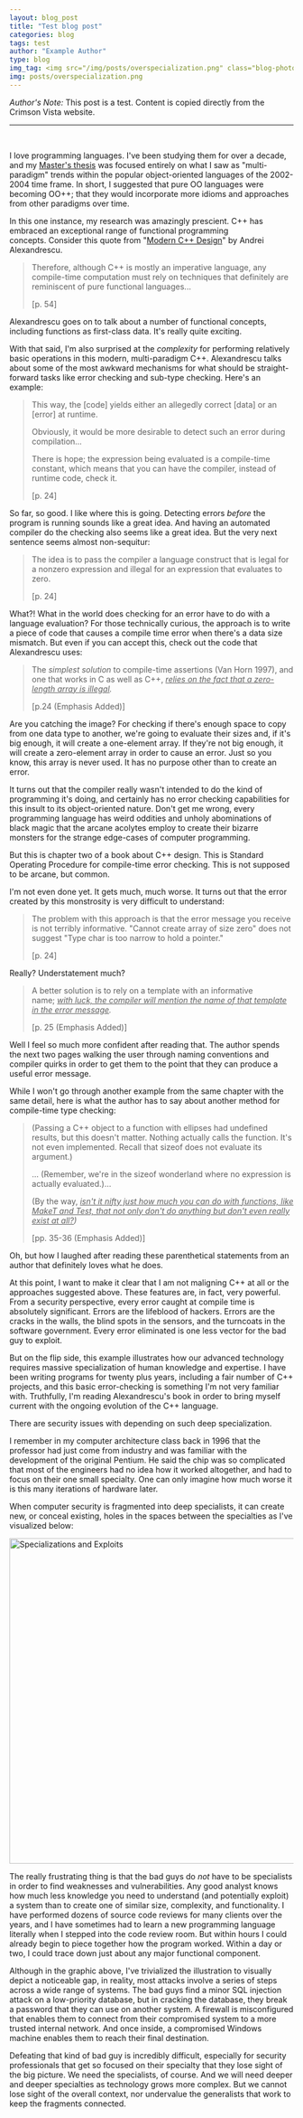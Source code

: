 ```yaml
---
layout: blog_post
title: "Test blog post"
categories: blog
tags: test
author: "Example Author"
type: blog
img_tag: <img src="/img/posts/overspecialization.png" class="blog-photo">
img: posts/overspecialization.png
---
```


<em>Author's Note:</em> This post is a test. Content is copied directly from the Crimson Vista website.

<hr />

&nbsp;

I love programming languages. I've been studying them for over a decade, and my <a href="http://sequoia.cs.byu.edu/lab/files/pubs/Nielson2004b.pdf">Master's thesis</a> was focused entirely on what I saw as "multi-paradigm" trends within the popular object-oriented languages of the 2002-2004 time frame. In short, I suggested that pure OO languages were becoming OO++; that they would incorporate more idioms and approaches from other paradigms over time.

In this one instance, my research was amazingly prescient. C++ has embraced an exceptional range of functional programming concepts. Consider this quote from "<a href="http://www.amazon.com/Modern-Design-Generic-Programming-Patterns/dp/0201704315">Modern C++ Design</a>" by Andrei Alexandrescu.

<blockquote>Therefore, although C++ is mostly an imperative language, any compile-time computation must rely on techniques that definitely are reminiscent of pure functional languages...

[p. 54]</blockquote>
Alexandrescu goes on to talk about a number of functional concepts, including functions as first-class data. It's really quite exciting.

With that said, I'm also surprised at the <em>complexity </em>for performing relatively basic operations in this modern, multi-paradigm C++. Alexandrescu talks about some of the most awkward mechanisms for what should be straight-forward tasks like error checking and sub-type checking. Here's an example:

<!--more-->
<blockquote>This way, the [code] yields either an allegedly correct [data] or an [error] at runtime.

Obviously, it would be more desirable to detect such an error during compilation...

There is hope; the expression being evaluated is a compile-time constant, which means that you can have the compiler, instead of runtime code, check it.

[p. 24]</blockquote>
So far, so good. I like where this is going. Detecting errors <em>before</em> the program is running sounds like a great idea. And having an automated compiler do the checking also seems like a great idea. But the very next sentence seems almost non-sequitur:

<blockquote>The idea is to pass the compiler a language construct that is legal for a nonzero expression and illegal for an expression that evaluates to zero.

[p. 24]</blockquote>
What?! What in the world does checking for an error have to do with a language evaluation? For those technically curious, the approach is to write a piece of code that causes a compile time error when there's a data size mismatch. But even if you can accept this, check out the code that Alexandrescu uses:

<blockquote>The <em>simplest solution</em> to compile-time assertions (Van Horn 1997), and one that works in C as well as C++, <em><span style="text-decoration: underline;">relies on the fact that a zero-length array is illegal</span>.</em>

[p.24 (Emphasis Added)]</blockquote>
Are you catching the image? For checking if there's enough space to copy from one data type to another, we're going to evaluate their sizes and, if it's big enough, it will create a one-element array. If they're not big enough, it will create a zero-element array in order to cause an error. Just so you know, this array is never used. It has no purpose other than to create an error.

It turns out that the compiler really wasn't intended to do the kind of programming it's doing, and certainly has no error checking capabilities for this insult to its object-oriented nature. Don't get me wrong, every programming language has weird oddities and unholy abominations of black magic that the arcane acolytes employ to create their bizarre monsters for the strange edge-cases of computer programming.

But this is chapter two of a book about C++ design. This is Standard Operating Procedure for compile-time error checking. This is not supposed to be arcane, but common.

I'm not even done yet. It gets much, much worse. It turns out that the error created by this monstrosity is very difficult to understand:

<blockquote>The problem with this approach is that the error message you receive is not terribly informative. "Cannot create array of size zero" does not suggest "Type char is too narrow to hold a pointer."

[p. 24]</blockquote>
Really? Understatement much?

<blockquote>A better solution is to rely on a template with an informative name; <em><span style="text-decoration: underline;">with luck, the compiler will mention the name of that template in the error message</span>. </em>

[p. 25 (Emphasis Added)]</blockquote>
Well I feel so much more confident after reading that. The author spends the next two pages walking the user through naming conventions and compiler quirks in order to get them to the point that they can produce a useful error message.

While I won't go through another example from the same chapter with the same detail, here is what the author has to say about another method for compile-time type checking:

<blockquote>(Passing a C++ object to a function with ellipses had undefined results, but this doesn't matter. Nothing actually calls the function. It's not even implemented. Recall that sizeof does not evaluate its argument.)

... (Remember, we're in the sizeof wonderland where no expression is actually evaluated.)...

(By the way, <em><span style="text-decoration: underline;">isn't it nifty just how much you can do with functions, like MakeT and Test, that not only don't do anything but don't even really exist at all?</span>)</em>

[pp. 35-36 (Emphasis Added)]</blockquote>
Oh, but how I laughed after reading these parenthetical statements from an author that definitely loves what he does.

At this point, I want to make it clear that I am not maligning C++ at all or the approaches suggested above. These features are, in fact, very powerful. From a security perspective, every error caught at compile time is absolutely significant. Errors are the lifeblood of hackers. Errors are the cracks in the walls, the blind spots in the sensors, and the turncoats in the software government. Every error eliminated is one less vector for the bad guy to exploit.

But on the flip side, this example illustrates how our advanced technology requires massive specialization of human knowledge and expertise. I have been writing programs for twenty plus years, including a fair number of C++ projects, and this basic error-checking is something I'm not very familiar with. Truthfully, I'm reading Alexandrescu's book in order to bring myself current with the ongoing evolution of the C++ language.

There are security issues with depending on such deep specialization.

I remember in my computer architecture class back in 1996 that the professor had just come from industry and was familiar with the development of the original Pentium. He said the chip was so complicated that most of the engineers had no idea how it worked altogether, and had to focus on their one small specialty. One can only imagine how much worse it is this many iterations of hardware later.

When computer security is fragmented into deep specialists, it can create new, or conceal existing, holes in the spaces between the specialties as I've visualized below:

<img class="alignnone wp-image-100 size-large" src="/images/overspecialization.png" alt="Specializations and Exploits" width="1024" height="576" />

The really frustrating thing is that the bad guys do <em>not</em> have to be specialists in order to find weaknesses and vulnerabilities. Any good analyst knows how much less knowledge you need to understand (and potentially exploit) a system than to create one of similar size, complexity, and functionality. I have performed dozens of source code reviews for many clients over the years, and I have sometimes had to learn a new programming language literally when I stepped into the code review room. But within hours I could already begin to piece together how the program worked. Within a day or two, I could trace down just about any major functional component.

Although in the graphic above, I've trivialized the illustration to visually depict a noticeable gap, in reality, most attacks involve a series of steps across a wide range of systems. The bad guys find a minor SQL injection attack on a low-priority database, but in cracking the database, they break a password that they can use on another system. A firewall is misconfigured that enables them to connect from their compromised system to a more trusted internal network. And once inside, a compromised Windows machine enables them to reach their final destination.

Defeating that kind of bad guy is incredibly difficult, especially for security professionals that get so focused on their specialty that they lose sight of the big picture. We need the specialists, of course. And we will need deeper and deeper specialties as technology grows more complex. But we cannot lose sight of the overall context, nor undervalue the generalists that work to keep the fragments connected.
